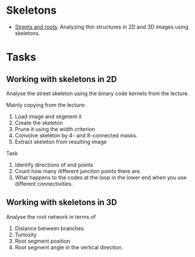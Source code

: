 # Skeletons 
- [Streets and roots](07-Skeletons.ipynb). Analyzing thin structures in 2D and 3D images using skeletons.

# Tasks

## Working with skeletons in 2D
Analyse the street skeleton using the binary code kernels from the lecture.

Mainly copying from the lecture:
1. Load image and segment it
2. Create the skeleton
2. Prune it using the width criterion
3. Convolve skeleton by 4- and 8-connected masks.
4. Extract skeleton from resulting image

Task
1. Identify directions of end points
2. Count how many different junction points there are.
3. What happens to the codes at the loop in the lower end when you use different connectivities.


## Working with skeletons in 3D
Analyse the root network in terms of 
1. Distance between branches
2. Turtosity
3. Root segment position
4. Root segment angle in the vertical direction.
